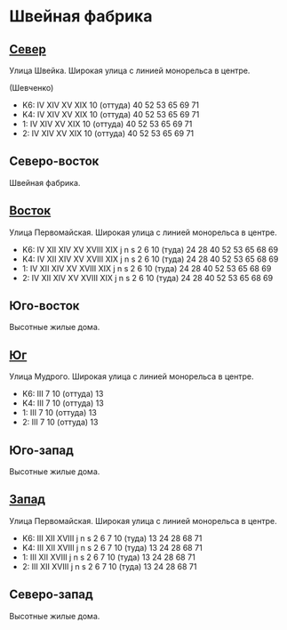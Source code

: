 # Швейная фабрика

## [Север](./10400085.md)

Улица Швейка.
Широкая улица с линией монорельса в центре.

(Шевченко)

* K6:   IV  XIV XV  XIX
        10 (оттуда) 40  52  53  65  69  71
* K4:   IV  XIV XV  XIX
        10 (оттуда) 40  52  53  65  69  71
* 1:    IV  XIV XV  XIX
        10 (оттуда) 40  52  53  65  69  71
* 2:    IV  XIV XV  XIX
        10 (оттуда) 40  52  53  65  69  71

## Северо-восток

Швейная фабрика.

## [Восток](./10410090.md)

Улица Первомайская.
Широкая улица с линией монорельса в центре.

* K6:   IV  XII XIV XV  XVIII   XIX
        j   n   s
        2   6   10 (туда)   24  28  40  52  53  65  68  69
* K4:   IV  XII XIV XV  XVIII   XIX
        j   n   s
        2   6   10 (туда)   24  28  40  52  53  65  68  69
* 1:    IV  XII XIV XV  XVIII   XIX
        j   n   s
        2   6   10 (туда)   24  28  40  52  53  65  68  69
* 2:    IV  XII XIV XV  XVIII   XIX
        j   n   s
        2   6   10 (туда)   24  28  40  52  53  65  68  69

## Юго-восток

Высотные жилые дома.

## [Юг](./10400095.md)

Улица Мудрого.
Широкая улица с линией монорельса в центре.

* K6:   III
        7   10 (оттуда) 13
* K4:   III
        7   10 (оттуда) 13
* 1:    III
        7   10 (оттуда) 13
* 2:    III
        7   10 (оттуда) 13

## Юго-запад

Высотные жилые дома.

## [Запад](./10380090.md)

Улица Первомайская.
Широкая улица с линией монорельса в центре.

* K6:   III XII XVIII
        j   n   s
        2   6   7   10 (туда)   13  24  28  68  71
* K4:   III XII XVIII
        j   n   s
        2   6   7   10 (туда)   13  24  28  68  71
* 1:    III XII XVIII
        j   n   s
        2   6   7   10 (туда)   13  24  28  68  71
* 2:    III XII XVIII
        j   n   s
        2   6   7   10 (туда)   13  24  28  68  71

## Северо-запад

Высотные жилые дома.
